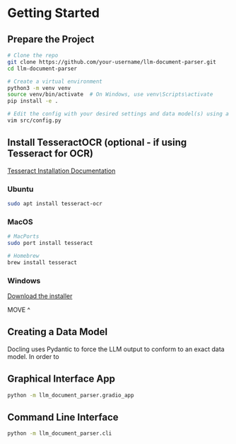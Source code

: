 # Getting Started

## Prepare the Project
```bash
# Clone the repo
git clone https://github.com/your-username/llm-document-parser.git
cd llm-document-parser

# Create a virtual environment
python3 -m venv venv
source venv/bin/activate  # On Windows, use venv\Scripts\activate
pip install -e .

# Edit the config with your desired settings and data model(s) using a code editor
vim src/config.py
```
## Install TesseractOCR (optional - if using Tesseract for OCR)
[Tesseract Installation Documentation](https://tesseract-ocr.github.io/tessdoc/Installation.html)

### Ubuntu
```bash
sudo apt install tesseract-ocr
```

### MacOS
```bash
# MacPorts
sudo port install tesseract

# Homebrew
brew install tesseract
```

### Windows
[Download the installer](https://github.com/UB-Mannheim/tesseract/wiki)

MOVE ^

## Creating a Data Model
Docling uses Pydantic to force the LLM output to conform to an exact data model. In order to 

## Graphical Interface App

```bash
python -m llm_document_parser.gradio_app
```
## Command Line Interface
```bash
python -m llm_document_parser.cli
```
